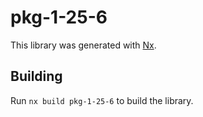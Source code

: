 # pkg-1-25-6

This library was generated with [Nx](https://nx.dev).

## Building

Run `nx build pkg-1-25-6` to build the library.

